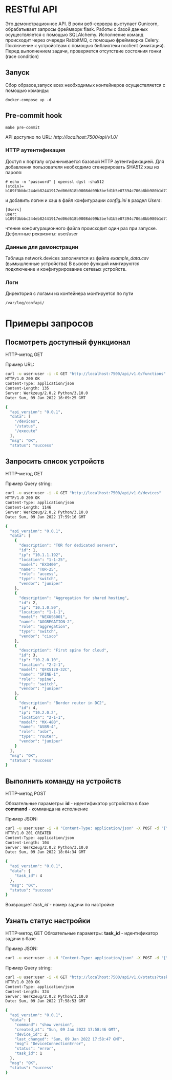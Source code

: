 # RESTful API

Это демонстрационное API. В роли веб-сервера выступает Gunicorn, обрабатывает запросы фреймворк flask. Работы с базой
данных осуществляется с помощью SQLAlchemy. Исполнение команд происходит через очереди RabbitMQ, с помощью фреймворка
Celery. Поключение к устройствам с помощью библиотеки ncclient (имитация). Перед выполнением задачи, проверяется отсутствие
состояния гонки (race condition)

## Запуск ##

Сбор образов,запуск всех необходимых контейнеров осуществляется с помощью команды:
```
docker-compose up -d
```

## Pre-commit hook ##

```
make pre-commit
```

API доступно по URL: 
*http://localhost:7500/api/v1.0/*

### HTTP аутентификация ###
Доступ к порталу ограничивается базовой HTTP аутентификацией. Для добавления пользователя необходимо сгенерировать SHA512 хэш из пароля:
```
# echo -n "password" | openssl dgst -sha512
(stdin)= b109f3bbbc244eb82441917ed06d618b9008dd09b3befd1b5e07394c706a8bb980b1d7785e5976ec049b46df5f1326af5a2ea6d103fd07c95385ffab0cacbc86
```
и добавить логин и хэш в файл конфигурации *config.ini* в раздел *Users*:
```
[Users]
user: b109f3bbbc244eb82441917ed06d618b9008dd09b3befd1b5e07394c706a8bb980b1d7785e5976ec049b46df5f1326af5a2ea6d103fd07c95385ffab0cacbc86
```
чтение конфигурационного файла происходит один раз при запуске. Дефолтные реквизиты: user/user

### Данные для демонстрации ###

Таблица network.devices заполняется из файла *example_data.csv* (вымышленные устройства)
В вызове функций имитируются подключение и конфигурирование сетевых устройств.

### Логи ###

Директория с логами из контейнера монтируется по пути
```
/var/log/confapi/
```

# Примеры запросов #

## Посмотреть доступный функционал ##

HTTP-метод GET

Пример URL:

```bash
curl -u user:user -i -X GET "http://localhost:7500/api/v1.0/functions"
HTTP/1.0 200 OK
Content-Type: application/json
Content-Length: 135
Server: Werkzeug/2.0.2 Python/3.10.0
Date: Sun, 09 Jan 2022 16:09:25 GMT

{
  "api_version": "0.0.1", 
  "data": [
    "/devices", 
    "/status", 
    "/execute"
  ], 
  "msg": "OK", 
  "status": "success"

```

## Запросить список устройств ##

HTTP-метод GET

Пример Query string:

```bash
curl -u user:user -i -X GET "http://localhost:7500/api/v1.0/devices"
HTTP/1.0 200 OK
Content-Type: application/json
Content-Length: 1146
Server: Werkzeug/2.0.2 Python/3.10.0
Date: Sun, 09 Jan 2022 17:59:16 GMT

{
  "api_version": "0.0.1", 
  "data": [
    {
      "description": "TOR for dedicated servers", 
      "id": 1, 
      "ip": "10.1.1.192", 
      "location": "1-1-25", 
      "model": "EX3400", 
      "name": "TOR-25", 
      "role": "access", 
      "type": "switch", 
      "vendor": "juniper"
    }, 
    {
      "description": "Aggregation for shared hosting", 
      "id": 2, 
      "ip": "10.1.0.50", 
      "location": "1-1-1", 
      "model": "NEXUS6001", 
      "name": "AGGREGATION-2", 
      "role": "aggregation", 
      "type": "switch", 
      "vendor": "cisco"
    }, 
    {
      "description": "First spine for cloud", 
      "id": 3, 
      "ip": "10.2.0.10", 
      "location": "2-2-1", 
      "model": "QFX5120-32C", 
      "name": "SPINE-1", 
      "role": "spine", 
      "type": "switch", 
      "vendor": "juniper"
    }, 
    {
      "description": "Border router in DC2", 
      "id": 4, 
      "ip": "10.2.0.2", 
      "location": "2-1-1", 
      "model": "MX-480", 
      "name": "ASBR-4", 
      "role": "asbr", 
      "type": "router", 
      "vendor": "juniper"
    }
  ], 
  "msg": "OK", 
  "status": "success"
}

```

## Выполнить команду на устройств ##

HTTP-метод POST

Обязательные параметры:
**id**  - идентификатор устройства в базе
**command** - комманда на исполнение

Пример JSON:

```bash
curl -u user:user -i -H "Content-Type: application/json" -X POST -d '{"id": 2, "command": "show version" }' http://localhost:7500/api/v1.0/execute
HTTP/1.0 201 CREATED
Content-Type: application/json
Content-Length: 104
Server: Werkzeug/2.0.2 Python/3.10.0
Date: Sun, 09 Jan 2022 18:04:34 GMT

{
  "api_version": "0.0.1", 
  "data": {
    "task_id": 4
  }, 
  "msg": "OK", 
  "status": "success"
}
```
Возвращает *task_id* - номер задачи по настройке

## Узнать статус настройки ##

HTTP-метод GET
Обязательные параметры:
**task_id**  - идентификатор задачи в базе

Пример JSON:

```bash
curl -u user:user -i -H "Content-Type: application/json" -X POST -d '{"task_id": 9}' http://localhost:7500/api/v1.0/status
```

Пример Query string:

```bash
curl -u user:user -i -X GET "http://localhost:7500/api/v1.0/status?task_id=1"
HTTP/1.0 200 OK
Content-Type: application/json
Content-Length: 324
Server: Werkzeug/2.0.2 Python/3.10.0
Date: Sun, 09 Jan 2022 17:58:53 GMT

{
  "api_version": "0.0.1", 
  "data": {
    "command": "show version", 
    "created_at": "Sun, 09 Jan 2022 17:58:46 GMT", 
    "device_id": 2, 
    "last_changed": "Sun, 09 Jan 2022 17:58:47 GMT", 
    "msg": "DeviceConnectionError", 
    "status": "error", 
    "task_id": 1
  }, 
  "msg": "OK", 
  "status": "success"
}

```